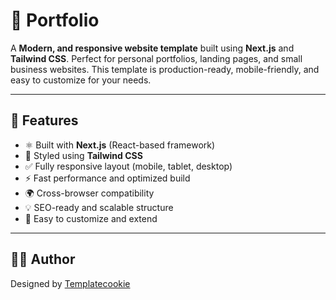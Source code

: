 # 🚀 Portfolio

A **Modern, and responsive website template** built using **Next.js** and **Tailwind CSS**. Perfect for personal portfolios, landing pages, and small business websites. This template is production-ready, mobile-friendly, and easy to customize for your needs.

---

## 📂 Features

- ⚛️ Built with **Next.js** (React-based framework)
- 🎨 Styled using **Tailwind CSS**
- ✅ Fully responsive layout (mobile, tablet, desktop)
- ⚡ Fast performance and optimized build
- 🌍 Cross-browser compatibility
- 💡 SEO-ready and scalable structure
- 🔧 Easy to customize and extend

---

## 👨‍💻 Author

Designed by [Templatecookie](https://www.figma.com/@templatecookie)
